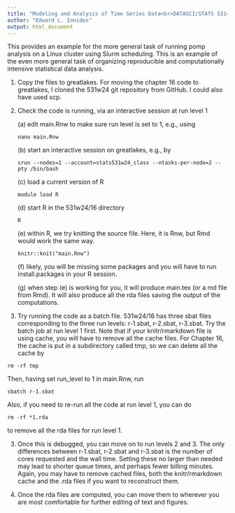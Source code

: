 ```yaml
---
title: "Modeling and Analysis of Time Series Data<br>DATASCI/STATS 531<br>Running the Chapter 16 notes on greatlakes"
author: "Edward L. Ionides"
output: html_document
---
```


This provides an example for the more general task of running pomp analysis on a Linux cluster using Slurm scheduling. This is an example of the even more general task of organizing reproducible and computationally intensive statistical data analysis.

1. Copy the files to greatlakes. For moving the chapter 16 code to greatlakes, I cloned the 531w24 git repository from GitHub. I could also have used scp.

2. Check the code is running, via an interactive session at run level 1

    (a) edit main.Rnw to make sure run level is set to 1, e.g., using
    ```
    nano main.Rnw
    ```

    (b) start an interactive session on greatlakes, e.g., by
    ```
    srun --nodes=1 --account=stats531w24_class --ntasks-per-node=2 --pty /bin/bash
    ```

    (c) load a current version of R
    ```
    module load R
    ```

    (d) start R in the 531w24/16 directory
    ```
    R
    ```

    (e) within R, we try knitting the source file. Here, it is Rnw, but Rmd would work the same way.
    ```
    knitr::knit("main.Rnw")
    ```

    (f) likely, you will be missing some packages and you will have to run install.packages in your R session.

    (g) when step (e) is working for you, it will produce main.tex (or a md file from Rmd). It will also produce all the rda files saving the output of the computations.


2. Try running the code as a batch file. 531w24/16 has three sbat files corresponding to the three run levels: r-1.sbat, r-2.sbat, r-3.sbat. Try the batch job at run level 1 first. Note that if your knitr/rmarkdown file is using cache, you will have to remove all the cache files. For Chapter 16, the cache is put in a subdirectory called tmp, so we can delete all the cache by
```
rm -rf tmp
```
Then, having set run_level to 1 in main.Rnw, run
```
sbatch r-1.sbat
```
Also, if you need to re-run all the code at run level 1, you can do
```
rm -rf *1.rda
```
to remove all the rda files for run level 1.

3. Once this is debugged, you can move on to run levels 2 and 3. The only differences between r-1.sbat, r-2.sbat and r-3.sbat is the number of cores requested and the wall time. Setting these no larger than needed may lead to shorter queue times, and perhaps fewer billing minutes. Again, you may have to remove cached files, both the knitr/rmarkdown cache and the .rda files if you want to reconstruct them.

4. Once the rda files are computed, you can move them to wherever you are most comfortable for further editing of text and figures.
